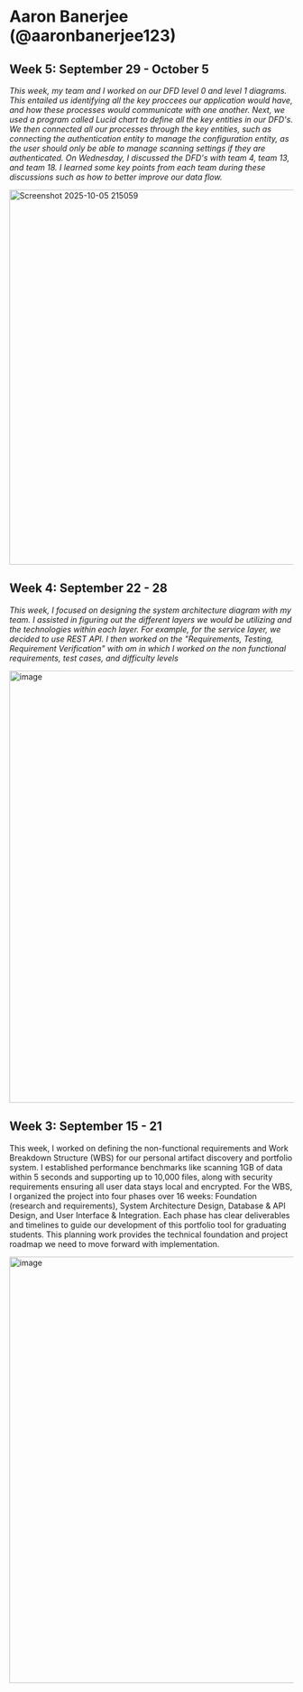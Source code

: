 # Aaron Banerjee (@aaronbanerjee123)

## Week 5: September 29 - October 5

*This week, my team and I worked on our DFD level 0 and level 1 diagrams. This entailed us identifying all the key proccees our application would have, and how these processes would communicate with one another. Next, we used a program called Lucid chart to define all the key entities in our DFD's. We then connected all our processes through the key entities, such as connecting the authentication entity to manage the configuration entity, as the user should only be able to manage scanning settings if they are authenticated. On Wednesday, I discussed the DFD's with team 4, team 13, and team 18. I learned some key points from each team during these discussions such as how to better improve our data flow.*


<img width="1180" height="665" alt="Screenshot 2025-10-05 215059" src="https://github.com/user-attachments/assets/219872f7-b4e9-4d4c-8845-6217b57f561f" />



## Week 4: September 22 - 28

*This week, I focused on designing the system architecture diagram with my team. I assisted in figuring out the different layers we would be utilizing and the technologies within each layer. For example, for the service layer, we decided to use REST API. I then worked on the "Requirements, Testing, Requirement Verification" with om in which I worked on the non functional requirements, test cases, and difficulty levels* 


<img width="1340" height="766" alt="image" src="https://github.com/user-attachments/assets/bcf11b48-a62f-451b-b450-1d1ab8998066" />


## Week 3: September 15 - 21 
This week, I worked on defining the non-functional requirements and Work Breakdown Structure (WBS) for our personal artifact discovery and portfolio system. I established performance benchmarks like scanning 1GB of data within 5 seconds and supporting up to 10,000 files, along with security requirements ensuring all user data stays local and encrypted. For the WBS, I organized the project into four phases over 16 weeks: Foundation (research and requirements), System Architecture Design, Database & API Design, and User Interface & Integration. Each phase has clear deliverables and timelines to guide our development of this portfolio tool for graduating students. This planning work provides the technical foundation and project roadmap we need to move forward with implementation.

<img width="1342" height="756" alt="image" src="https://github.com/user-attachments/assets/be4ade06-f6a2-4493-92c2-dac350ff54d5" />
